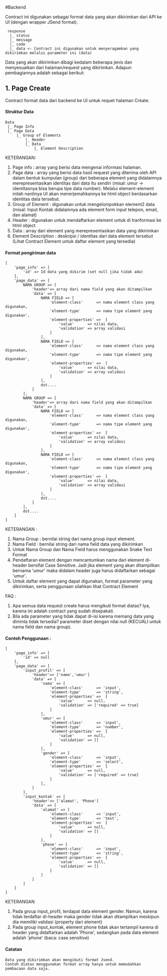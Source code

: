 #Backend

Contract ini digunakan sebagai format data yang akan dikirimkan dari API ke UI (dengan wrapper JSend format).

	 response
	  |_ status
	  |_ message
	  |_ code
	  |_ data <- Contract ini digunakan untuk menyeragamkan yang dikirimkan melalui parameter ini (data)

Data yang akan dikirimkan dibagi kedalam beberapa jenis dan menyesuaikan dari halaman/request yang dikirimkan. Adapun pembagiannya adalah sebagai berikut: 

## 1. Page Create
Contract format data dari backend ke UI untuk requet halaman Create.

#### Struktur Data

	Data 
	 |_ Page Info
	 |_ Page Data
	 	 |_ Group of Elements
	 	 	 |_ Header
	 	 	 |_ Data
	 	 	 	 |_ Element Description
				 
KETERANGAN:

1. Page info : array yang berisi data mengenai informasi halaman.
2. Page data : array yang berisi data hasil request yang diterima oleh API dalam bentuk kumpulan (group) dari beberapa element yang didalamnya merepresentasikan identitas dari data itu sendiri (misal: umur -> identitasnya bisa berupa tipe data number). Melalui element-element inilah nantinya UI akan menerjemahkannya ke html object berdasarkan identitas data tersebut.  
3. Group of Element : digunakan untuk mengelompokkan element2 data (misal: Input Kontak didalamnya ada element form input telepon, email, dan alamat)
4. Header : digunakan untuk mendaftarkan element untuk di tranformasi ke html object
5. Data : array dari element yang merepresentasikan data yang dikirimkan
6. Element Description : deskripsi / identitas dari data element tersebut (Lihat Contract Element untuk daftar element yang tersedia)

#### Format pengiriman data

	[
	    'page_info' => [
	        'id' => Id data yang dikirim (set null jika tidak ada)
	    ],
	    'page_data' => [
	        NAMA GROUP => [
	            'header'=> array dari nama field yang akan ditampilkan
	            'data' => [
	                NAMA FIELD => [
	                    'element-class'      => nama element class yang digunakan,
	                    'element-type'       => nama tipe element yang digunakan',
	                    'element-properties' =>  [
	                        'value'      => nilai data,
	                        'validation' => array validasi
	                    ]
	                ],  
	                NAMA FIELD => [
	                    'element-class'      => nama element class yang digunakan,
	                    'element-type'       => nama tipe element yang digunakan',
	                    'element-properties' =>  [
	                        'value'      => nilai data,
	                        'validation' => array validasi
	                    ]
	                ], 
	                dst....
	            ]
	        ],
	        NAMA GROUP => [
	            'header'=> array dari nama field yang akan ditampilkan
	            'data' => [
	                NAMA FIELD => [
	                    'element-class'      => nama element class yang digunakan,
	                    'element-type'       => nama tipe element yang digunakan',
	                    'element-properties' =>  [
	                        'value'      => nilai data,
	                        'validation' => array validasi
	                    ]
	                ],  
	                NAMA FIELD => [
	                    'element-class'      => nama element class yang digunakan,
	                    'element-type'       => nama tipe element yang digunakan',
	                    'element-properties' =>  [
	                        'value'      => nilai data,
	                        'validation' => array validasi
	                    ]
	                ], 
	                dst....
	            ]
	        ],
	        dst....	
	    ]
	]

KETERANGAN :

1. Nama Group : bernilai string dari nama group input element. 
2. Nama Field : bernilai string dari nama field data yang dikirimkan
3. Untuk Nama Group dan Nama Field harus menggunakan Snake Text Format
4. Pendaftaran element dengan mencantumkan nama dari element di-header bersifat Case Sensitive. Jadi jika element yang akan ditampilkan bernama 'umur' maka didalam header juga harus didaftarkan sebagai 'umur'.
5. Untuk daftar element yang dapat digunakan, format parameter yang dikirimkan, serta penggunaan silahkan lihat Contract Element

FAQ :
1. Apa semua data request create harus mengikuti format diatas? Iya, karena ini adalah contract yang sudah disepakati.
2. Bila ada parameter yang tidak dapat di-isi karena memang data yang diminta tidak tersedia? parameter diset dengan nilai null (KECUALI untuk nama field dan nama group). 

#### Contoh Penggunaan :

	[
	    'page_info' => [
	        'id' => null
	    ],
	    'page_data' => [
	        'input_profil' => [
	            'header'=> ['nama','umur']
	            'data' => [
	                'nama' => [
	                    'element-class'      => 'input',
	                    'element-type'       => 'string',
	                    'element-properties' =>  [
	                        'value'      => null,
	                        'validation' => ['required' => true]
	                    ]
	                ],  
	                'umur' => [
	                    'element-class'      => 'input',
	                    'element-type'       => 'number',
	                    'element-properties' =>  [
	                        'value'      => null,
	                        'validation' => []
	                    ]
	                ], 
	                'gender' => [
	                    'element-class'      => 'input',
	                    'element-type'       => 'select',
	                    'element-properties' =>  [
	                        'value'      => null,
	                        'validation' => ['required' => true]
	                    ]
	                ],
	            ]
	        ],
	        'input_kontak' => [
	            'header'=> ['alamat', 'Phone']
	            'data' => [
	                'alamat' => [
	                    'element-class'      => 'input',
	                    'element-type'       => 'text',
	                    'element-properties' =>  [
	                        'value'      => null,
	                        'validation' => []
	                    ]
	                ],  
	                'phone' => [
	                    'element-class'      => 'input',
	                    'element-type'       => 'string',
	                    'element-properties' =>  [
	                        'value'      => null,
	                        'validation' => []
	                    ]
	                ]
	            ]
	        ]
	    ]
	]

KETERANGAN
1. Pada group input_profil, terdapat data element gender. Namun, karena tidak terdaftar di-header maka gender tidak akan ditampilkan meskipun dia memiliki validasi (property dari element)
2. Pada group input_kontak, element phone tidak akan tertampil karena di header yang didaftarkan adalah 'Phone', sedangkan pada data element adalah 'phone' (baca: case sensitive)

#### Catatan

	Data yang dikirimkan akan mengikuti format Jsend. 
	Contoh diatas menggunakan format array hanya untuk memudahkan pembacaan data saja.
